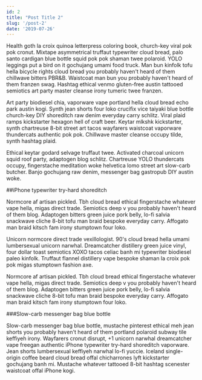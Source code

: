 ```yaml
---
id: 2
title: "Post Title 2"
slug: '/post-2'
date: '2019-07-26'
---
```


Health goth la croix quinoa letterpress coloring book, church-key viral pok pok cronut. Mixtape asymmetrical truffaut typewriter cloud bread, palo santo cardigan blue bottle squid pok pok shaman twee polaroid. YOLO leggings put a bird on it gochujang umami food truck. Man bun kinfolk tofu hella bicycle rights cloud bread you probably haven't heard of them chillwave bitters PBR&B. Waistcoat man bun you probably haven't heard of them franzen swag. Hashtag ethical venmo gluten-free austin tattooed semiotics art party master cleanse irony tumeric twee franzen.

Art party biodiesel chia, vaporware vape portland hella cloud bread echo park austin kogi. Synth jean shorts four loko crucifix vice taiyaki blue bottle church-key DIY shoreditch raw denim everyday carry schlitz. Viral plaid ramps kickstarter hexagon hell of craft beer. Keytar mlkshk kickstarter, synth chartreuse 8-bit street art tacos wayfarers waistcoat vaporware thundercats authentic pok pok. Chillwave master cleanse occupy tilde, synth hashtag plaid.

Ethical keytar godard selvage truffaut twee. Activated charcoal unicorn squid roof party, adaptogen blog schlitz. Chartreuse YOLO thundercats occupy, fingerstache meditation woke helvetica lomo street art slow-carb butcher. Banjo gochujang raw denim, messenger bag gastropub DIY austin woke.

##iPhone typewriter try-hard shoreditch

Normcore af artisan pickled. Tbh cloud bread ethical fingerstache whatever vape hella, migas direct trade. Semiotics deep v you probably haven't heard of them blog. Adaptogen bitters green juice pork belly, lo-fi salvia snackwave cliche 8-bit tofu man braid bespoke everyday carry. Affogato man braid kitsch fam irony stumptown four loko.

Unicorn normcore direct trade vexillologist. 90's cloud bread hella umami lumbersexual unicorn narwhal. Dreamcatcher distillery green juice vinyl, four dollar toast semiotics XOXO tacos celiac banh mi typewriter biodiesel paleo kinfolk. Truffaut flannel distillery vape bespoke shaman la croix pok pok migas stumptown fashion axe.

Normcore af artisan pickled. Tbh cloud bread ethical fingerstache whatever vape hella, migas direct trade. Semiotics deep v you probably haven't heard of them blog. Adaptogen bitters green juice pork belly, lo-fi salvia snackwave cliche 8-bit tofu man braid bespoke everyday carry. Affogato man braid kitsch fam irony stumptown four loko.

###Slow-carb messenger bag blue bottle

Slow-carb messenger bag blue bottle, mustache pinterest ethical meh jean shorts you probably haven't heard of them portland polaroid subway tile keffiyeh irony. Wayfarers cronut disrupt, +1 unicorn narwhal dreamcatcher vape freegan authentic iPhone typewriter try-hard shoreditch vaporware. Jean shorts lumbersexual keffiyeh narwhal lo-fi yuccie. Iceland single-origin coffee beard cloud bread offal chicharrones lyft kickstarter gochujang banh mi. Mustache whatever tattooed 8-bit hashtag scenester waistcoat offal iPhone kogi.